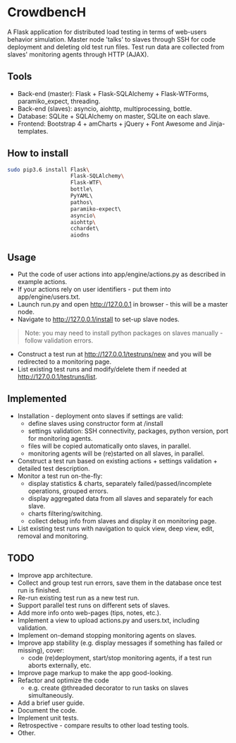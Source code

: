 # CrowdbencH

A Flask application for distributed load testing in terms of web-users behavior simulation.
Master node 'talks' to slaves through SSH for code deployment and deleting old test run files.
Test run data are collected from slaves' monitoring agents through HTTP (AJAX).

## Tools
- Back-end (master): Flask + Flask-SQLAlchemy + Flask-WTForms, paramiko_expect, threading.
- Back-end (slaves): asyncio, aiohttp, multiprocessing, bottle.
- Database: SQLite + SQLAlchemy on master, SQLite on each slave.
- Frontend: Bootstrap 4 + amCharts + jQuery + Font Awesome and Jinja-templates.

## How to install
```bash
sudo pip3.6 install Flask\ 
                    Flask-SQLAlchemy\
                    Flask-WTF\ 
                    bottle\ 
                    PyYAML\ 
                    pathos\ 
                    paramiko-expect\ 
                    asyncio\
                    aiohttp\ 
                    cchardet\ 
                    aiodns
```
## Usage
- Put the code of user actions into app/engine/actions.py as described in example actions.
- If your actions rely on user identifiers - put them into app/engine/users.txt.
- Launch run.py and open http://127.0.0.1 in browser - this will be a master node.
- Navigate to http://127.0.0.1/install to set-up slave nodes.
> Note: you may need to install python packages on slaves manually - follow validation errors.
- Construct a test run at http://127.0.0.1/testruns/new and you will be redirected to a monitoring page.
- List existing test runs and modify/delete them if needed at http://127.0.0.1/testruns/list.

## Implemented
- Installation - deployment onto slaves if settings are valid:
  - define slaves using constructor form at /install
  - settings validation: SSH connectivity, packages, python version, port for monitoring agents.
  - files will be copied automatically onto slaves, in parallel.
  - monitoring agents will be (re)started on all slaves, in parallel.
- Construct a test run based on existing actions + settings validation + detailed test description.
- Monitor a test run on-the-fly:
  - display statistics & charts, separately failed/passed/incomplete operations, grouped errors.
  - display aggregated data from all slaves and separately for each slave.
  - charts filtering/switching.
  - collect debug info from slaves and display it on monitoring page.
- List existing test runs with navigation to quick view, deep view, edit, removal and monitoring.

## TODO
- Improve app architecture.
- Collect and group test run errors, save them in the database once test run is finished.
- Re-run existing test run as a new test run.
- Support parallel test runs on different sets of slaves.
- Add more info onto web-pages (tips, notes, etc.).
- Implement a view to upload actions.py and users.txt, including validation.
- Implement on-demand stopping monitoring agents on slaves.
- Improve app stability (e.g. display messages if something has failed or missing), cover:
  - code (re)deployment, start/stop monitoring agents, if a test run aborts externally, etc.
- Improve page markup to make the app good-looking.
- Refactor and optimize the code
  - e.g. create @threaded decorator to run tasks on slaves simultaneously.
- Add a brief user guide.
- Document the code.
- Implement unit tests.
- Retrospective - compare results to other load testing tools.
- Other.
